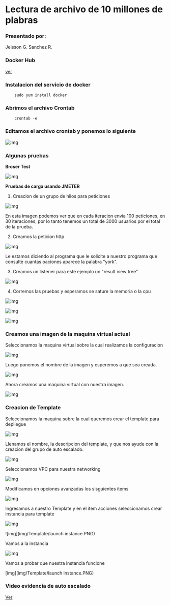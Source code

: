 # Lectura de archivo de 10 millones de plabras

### Presentado por:

Jeisson G. Sanchez R.

### Docker Hub 

[ver](https://hub.docker.com/repository/docker/jsanchez0/service-complex)

### Instalacion del servicio de docker

~~~
    sudo yum install docker
~~~

### Abrimos el archivo Crontab

~~~
    crontab -e
~~~

### Editamos el archivo crontab y ponemos lo siguiente

![img](img/crontab.PNG)

### Algunas pruebas

**Broser Test**

![img](img/browsertest.PNG)

**Pruebas de carga usando JMETER**

1. Creacion de un grupo de hilos para peticiones

![img](img/threads.PNG)

En esta imagen podemos ver que en cada iteracion envia 100 peticiones, en 30 iteraciones, por lo tanto tenemos un total de 3000 usuarios por el total de la prueba.

2. Creamos la peticion http

![img](img/httprequest.PNG)

Le estamos diciendo al programa que le solicite a nuestro programa que consulte cuantas oaciones aparece la palabra "york".

3. Creamos un listener para este ejemplo un "result view tree"

![img](img/tree.PNG)

4. Corremos las pruebas y esperamos se sature la memoria o la cpu

![img](img/peticiones.PNG)

![img](img/recursos1.PNG)

![img](img/recursos2.PNG)


### Creamos una imagen de la maquina virtual actual

Seleccionamos la maquina virtual sobre la cual realizamos la configuracion

![img](img/crearImagen.jpg)


Luego ponemos el nombre de la imagen y esperemos a que sea creada.


![img](img/imageCreateView.PNG)


Ahora creamos una maquina virtual con nuestra imagen.

![img](instanceImage.PNG)

### Creacion de Template

Seleccionamos la maquina sobre la cual queremos crear el template para depliegue

![img](img/Template/1.jpg)

Llenamos el nombre, la descripcion del template, y que nos ayude con la creacion del grupo de auto escalado.

![img](img/Template/captura.PNG)

Seleccionamos VPC para nuestra networking

![img](img/Template/captura2.PNG)

Modificamos en opciones avanzadas los sisguientes items

![img](img/Template/Captura3.PNG)

Ingresamos a nuestro Template y en el item acciones seleccionamos crear instancia para template

![img](img/Template/FileTemplate.PNG)

![img](img/Template/launch instance.PNG)

Vamos a la instancia

![img](img/Template/goInstance.PNG)

Vamos a probar que nuestra instancia funcione

[img](img/Template/launch instance.PNG)





### Video evidencia de auto escalado

[Ver](https://www.youtube.com/watch?v=hua5Cfj6vzE&feature=youtu.be)